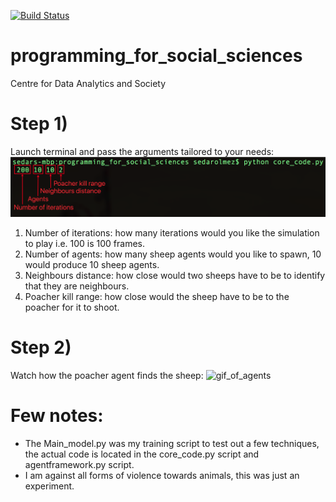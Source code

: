 [![Build Status](https://travis-ci.com/SedarOlmez94/programming_for_social_sciences.svg?branch=master)](https://travis-ci.com/SedarOlmez94/programming_for_social_sciences)
 
# programming_for_social_sciences
Centre for Data Analytics and Society

# Step 1)
Launch terminal and pass the arguments tailored to your needs:
![terminal_image](terminal.png)
1) Number of iterations: how many iterations would you like the simulation to play i.e. 100 is 100 frames.
2) Number of agents: how many sheep agents would you like to spawn, 10 would produce 10 sheep agents. 
3) Neighbours distance: how close would two sheeps have to be to identify that they are neighbours.
4) Poacher kill range: how close would the sheep have to be to the poacher for it to shoot.

# Step 2)
Watch how the poacher agent finds the sheep: 
![gif_of_agents](execution.gif)

# Few notes:
- The Main_model.py was my training script to test out a few techniques, the actual code is located in the core_code.py script and agentframework.py script.
- I am against all forms of violence towards animals, this was just an experiment. 
